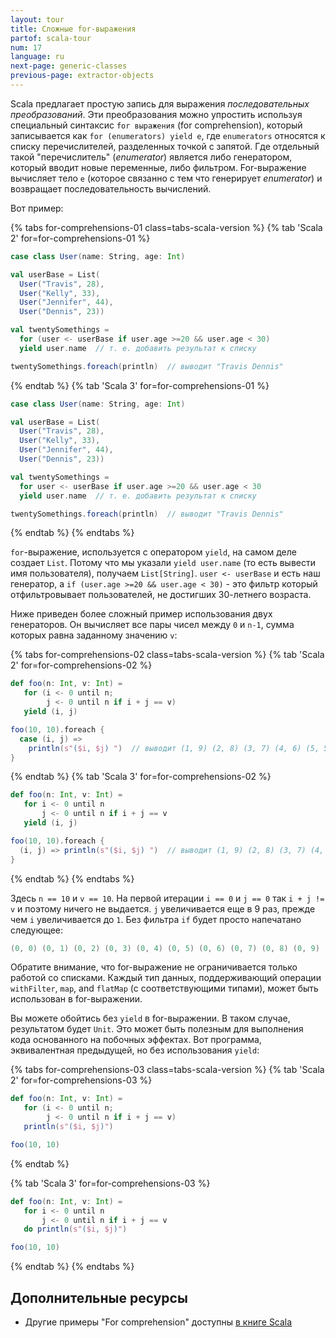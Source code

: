 ```yaml
---
layout: tour
title: Сложные for-выражения
partof: scala-tour
num: 17
language: ru
next-page: generic-classes
previous-page: extractor-objects
---
```


Scala предлагает простую запись для выражения _последовательных преобразований_. Эти преобразования можно упростить используя специальный синтаксис `for выражения` (for comprehension), который записывается как `for (enumerators) yield e`, где `enumerators` относятся к списку перечислителей, разделенных точкой с запятой. Где отдельный такой "перечислитель" (_enumerator_) является либо генератором, который вводит новые переменные, либо фильтром. For-выражение вычисляет тело `e` (которое связанно с тем что генерирует _enumerator_) и возвращает последовательность вычислений.

Вот пример:

{% tabs for-comprehensions-01 class=tabs-scala-version %}
{% tab 'Scala 2' for=for-comprehensions-01 %}

```scala mdoc
case class User(name: String, age: Int)

val userBase = List(
  User("Travis", 28),
  User("Kelly", 33),
  User("Jennifer", 44),
  User("Dennis", 23))

val twentySomethings =
  for (user <- userBase if user.age >=20 && user.age < 30)
  yield user.name  // т. е. добавить результат к списку

twentySomethings.foreach(println)  // выводит "Travis Dennis"
```

{% endtab %}
{% tab 'Scala 3' for=for-comprehensions-01 %}

```scala
case class User(name: String, age: Int)

val userBase = List(
  User("Travis", 28),
  User("Kelly", 33),
  User("Jennifer", 44),
  User("Dennis", 23))

val twentySomethings =
  for user <- userBase if user.age >=20 && user.age < 30
  yield user.name  // т. е. добавить результат к списку

twentySomethings.foreach(println)  // выводит "Travis Dennis"
```

{% endtab %}
{% endtabs %}

`for`-выражение, используется с оператором `yield`, на самом деле создает `List`. Потому что мы указали `yield user.name` (то есть вывести имя пользователя), получаем `List[String]`. `user <- userBase` и есть наш генератор, а `if (user.age >=20 && user.age < 30)` - это фильтр который отфильтровывает пользователей, не достигших 30-летнего возраста.

Ниже приведен более сложный пример использования двух генераторов. Он вычисляет все пары чисел между `0` и `n-1`, сумма которых равна заданному значению `v`:

{% tabs for-comprehensions-02 class=tabs-scala-version %}
{% tab 'Scala 2' for=for-comprehensions-02 %}

```scala mdoc
def foo(n: Int, v: Int) =
   for (i <- 0 until n;
        j <- 0 until n if i + j == v)
   yield (i, j)

foo(10, 10).foreach {
  case (i, j) =>
    println(s"($i, $j) ")  // выводит (1, 9) (2, 8) (3, 7) (4, 6) (5, 5) (6, 4) (7, 3) (8, 2) (9, 1)
}
```

{% endtab %}
{% tab 'Scala 3' for=for-comprehensions-02 %}

```scala
def foo(n: Int, v: Int) =
   for i <- 0 until n
       j <- 0 until n if i + j == v
   yield (i, j)

foo(10, 10).foreach {
  (i, j) => println(s"($i, $j) ")  // выводит (1, 9) (2, 8) (3, 7) (4, 6) (5, 5) (6, 4) (7, 3) (8, 2) (9, 1)
}
```

{% endtab %}
{% endtabs %}

Здесь `n == 10` и `v == 10`. На первой итерации `i == 0` и `j == 0` так `i + j != v` и поэтому ничего не выдается. `j` увеличивается еще в 9 раз, прежде чем `i` увеличивается до `1`. Без фильтра `if` будет просто напечатано следующее:

```scala
(0, 0) (0, 1) (0, 2) (0, 3) (0, 4) (0, 5) (0, 6) (0, 7) (0, 8) (0, 9) (1, 0) ...
```

Обратите внимание, что for-выражение не ограничивается только работой со списками. Каждый тип данных, поддерживающий операции `withFilter`, `map`, and `flatMap` (с соответствующими типами), может быть использован в for-выражении.

Вы можете обойтись без `yield` в for-выражении. В таком случае, результатом будет `Unit`. Это может быть полезным для выполнения кода основанного на побочных эффектах. Вот программа, эквивалентная предыдущей, но без использования `yield`:

{% tabs for-comprehensions-03 class=tabs-scala-version %}
{% tab 'Scala 2' for=for-comprehensions-03 %}

```scala mdoc:nest
def foo(n: Int, v: Int) =
   for (i <- 0 until n;
        j <- 0 until n if i + j == v)
   println(s"($i, $j)")

foo(10, 10)
```

{% endtab %}

{% tab 'Scala 3' for=for-comprehensions-03 %}

```scala
def foo(n: Int, v: Int) =
   for i <- 0 until n
       j <- 0 until n if i + j == v
   do println(s"($i, $j)")

foo(10, 10)
```

{% endtab %}
{% endtabs %}

## Дополнительные ресурсы

- Другие примеры "For comprehension" доступны [в книге Scala](/scala3/book/control-structures.html#for-expressions)
